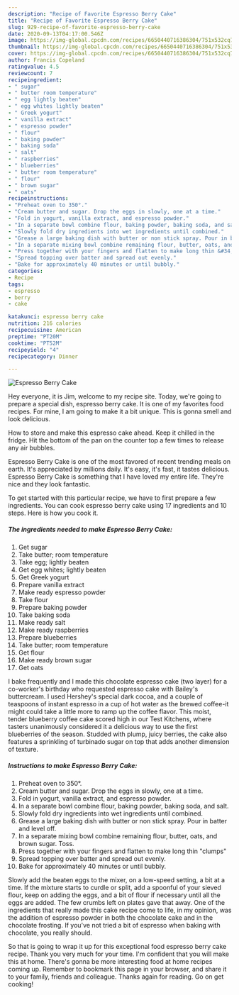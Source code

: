 ```yaml
---
description: "Recipe of Favorite Espresso Berry Cake"
title: "Recipe of Favorite Espresso Berry Cake"
slug: 929-recipe-of-favorite-espresso-berry-cake
date: 2020-09-13T04:17:00.546Z
image: https://img-global.cpcdn.com/recipes/6650440716386304/751x532cq70/espresso-berry-cake-recipe-main-photo.jpg
thumbnail: https://img-global.cpcdn.com/recipes/6650440716386304/751x532cq70/espresso-berry-cake-recipe-main-photo.jpg
cover: https://img-global.cpcdn.com/recipes/6650440716386304/751x532cq70/espresso-berry-cake-recipe-main-photo.jpg
author: Francis Copeland
ratingvalue: 4.5
reviewcount: 7
recipeingredient:
- " sugar"
- " butter room temperature"
- " egg lightly beaten"
- " egg whites lightly beaten"
- " Greek yogurt"
- " vanilla extract"
- " espresso powder"
- " flour"
- " baking powder"
- " baking soda"
- " salt"
- " raspberries"
- " blueberries"
- " butter room temperature"
- " flour"
- " brown sugar"
- " oats"
recipeinstructions:
- "Preheat oven to 350°."
- "Cream butter and sugar. Drop the eggs in slowly, one at a time."
- "Fold in yogurt, vanilla extract, and espresso powder."
- "In a separate bowl combine flour, baking powder, baking soda, and salt."
- "Slowly fold dry ingredients into wet ingredients until combined."
- "Grease a large baking dish with butter or non stick spray. Pour in batter and level off."
- "In a separate mixing bowl combine remaining flour, butter, oats, and brown sugar. Toss."
- "Press together with your fingers and flatten to make long thin &#34;clumps&#34;"
- "Spread topping over batter and spread out evenly."
- "Bake for approximately 40 minutes or until bubbly."
categories:
- Recipe
tags:
- espresso
- berry
- cake

katakunci: espresso berry cake 
nutrition: 216 calories
recipecuisine: American
preptime: "PT20M"
cooktime: "PT52M"
recipeyield: "4"
recipecategory: Dinner

---
```



![Espresso Berry Cake](https://img-global.cpcdn.com/recipes/6650440716386304/751x532cq70/espresso-berry-cake-recipe-main-photo.jpg)

Hey everyone, it is Jim, welcome to my recipe site. Today, we're going to prepare a special dish, espresso berry cake. It is one of my favorites food recipes. For mine, I am going to make it a bit unique. This is gonna smell and look delicious.

How to store and make this espresso cake ahead. Keep it chilled in the fridge. Hit the bottom of the pan on the counter top a few times to release any air bubbles.

Espresso Berry Cake is one of the most favored of recent trending meals on earth. It's appreciated by millions daily. It's easy, it's fast, it tastes delicious. Espresso Berry Cake is something that I have loved my entire life. They're nice and they look fantastic.


To get started with this particular recipe, we have to first prepare a few ingredients. You can cook espresso berry cake using 17 ingredients and 10 steps. Here is how you cook it.

<!--inarticleads1-->

##### The ingredients needed to make Espresso Berry Cake:

1. Get  sugar
1. Take  butter; room temperature
1. Take  egg; lightly beaten
1. Get  egg whites; lightly beaten
1. Get  Greek yogurt
1. Prepare  vanilla extract
1. Make ready  espresso powder
1. Take  flour
1. Prepare  baking powder
1. Take  baking soda
1. Make ready  salt
1. Make ready  raspberries
1. Prepare  blueberries
1. Take  butter; room temperature
1. Get  flour
1. Make ready  brown sugar
1. Get  oats


I bake frequently and I made this chocolate espresso cake (two layer) for a co-worker&#39;s birthday who requested espresso cake with Bailey&#39;s buttercream. I used Hershey&#39;s special dark cocoa, and a couple of teaspoons of instant espresso in a cup of hot water as the brewed coffee-it might could take a little more to ramp up the coffee flavor. This moist, tender blueberry coffee cake scored high in our Test Kitchens, where tasters unanimously considered it a delicious way to use the first blueberries of the season. Studded with plump, juicy berries, the cake also features a sprinkling of turbinado sugar on top that adds another dimension of texture. 

<!--inarticleads2-->

##### Instructions to make Espresso Berry Cake:

1. Preheat oven to 350°.
1. Cream butter and sugar. Drop the eggs in slowly, one at a time.
1. Fold in yogurt, vanilla extract, and espresso powder.
1. In a separate bowl combine flour, baking powder, baking soda, and salt.
1. Slowly fold dry ingredients into wet ingredients until combined.
1. Grease a large baking dish with butter or non stick spray. Pour in batter and level off.
1. In a separate mixing bowl combine remaining flour, butter, oats, and brown sugar. Toss.
1. Press together with your fingers and flatten to make long thin &#34;clumps&#34;
1. Spread topping over batter and spread out evenly.
1. Bake for approximately 40 minutes or until bubbly.


Slowly add the beaten eggs to the mixer, on a low-speed setting, a bit at a time. If the mixture starts to curdle or split, add a spoonful of your sieved flour, keep on adding the eggs, and a bit of flour if necessary until all the eggs are added. The few crumbs left on plates gave that away. One of the ingredients that really made this cake recipe come to life, in my opinion, was the addition of espresso powder in both the chocolate cake and in the chocolate frosting. If you&#39;ve not tried a bit of espresso when baking with chocolate, you really should. 

So that is going to wrap it up for this exceptional food espresso berry cake recipe. Thank you very much for your time. I'm confident that you will make this at home. There's gonna be more interesting food at home recipes coming up. Remember to bookmark this page in your browser, and share it to your family, friends and colleague. Thanks again for reading. Go on get cooking!
